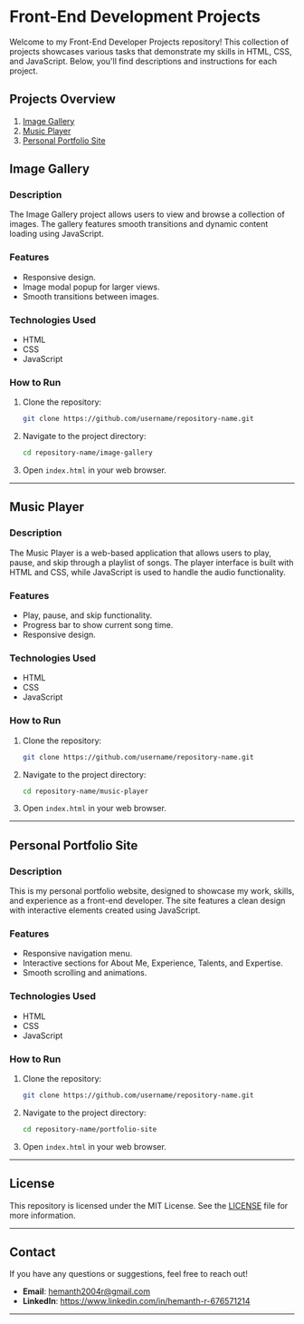 # Front-End Development Projects

Welcome to my Front-End Developer Projects repository! This collection of projects showcases various tasks that demonstrate my skills in HTML, CSS, and JavaScript. Below, you'll find descriptions and instructions for each project.

## Projects Overview

1. [Image Gallery](#image-gallery)
2. [Music Player](#music-player)
3. [Personal Portfolio Site](#personal-portfolio-site)

## Image Gallery

### Description
The Image Gallery project allows users to view and browse a collection of images. The gallery features smooth transitions and dynamic content loading using JavaScript.

### Features
- Responsive design.
- Image modal popup for larger views.
- Smooth transitions between images.

### Technologies Used
- HTML
- CSS
- JavaScript

### How to Run
1. Clone the repository:
   ```bash
   git clone https://github.com/username/repository-name.git
   ```
2. Navigate to the project directory:
   ```bash
   cd repository-name/image-gallery
   ```
3. Open `index.html` in your web browser.


---

## Music Player

### Description
The Music Player is a web-based application that allows users to play, pause, and skip through a playlist of songs. The player interface is built with HTML and CSS, while JavaScript is used to handle the audio functionality.

### Features
- Play, pause, and skip functionality.
- Progress bar to show current song time.
- Responsive design.

### Technologies Used
- HTML
- CSS
- JavaScript

### How to Run
1. Clone the repository:
   ```bash
   git clone https://github.com/username/repository-name.git
   ```
2. Navigate to the project directory:
   ```bash
   cd repository-name/music-player
   ```
3. Open `index.html` in your web browser.


---

## Personal Portfolio Site

### Description
This is my personal portfolio website, designed to showcase my work, skills, and experience as a front-end developer. The site features a clean design with interactive elements created using JavaScript.

### Features
- Responsive navigation menu.
- Interactive sections for About Me, Experience, Talents, and Expertise.
- Smooth scrolling and animations.

### Technologies Used
- HTML
- CSS
- JavaScript

### How to Run
1. Clone the repository:
   ```bash
   git clone https://github.com/username/repository-name.git
   ```
2. Navigate to the project directory:
   ```bash
   cd repository-name/portfolio-site
   ```
3. Open `index.html` in your web browser.



---

## License

This repository is licensed under the MIT License. See the [LICENSE](LICENSE) file for more information.

---

## Contact

If you have any questions or suggestions, feel free to reach out!

- **Email**: hemanth2004r@gmail.com
- **LinkedIn**: https://www.linkedin.com/in/hemanth-r-676571214
---

